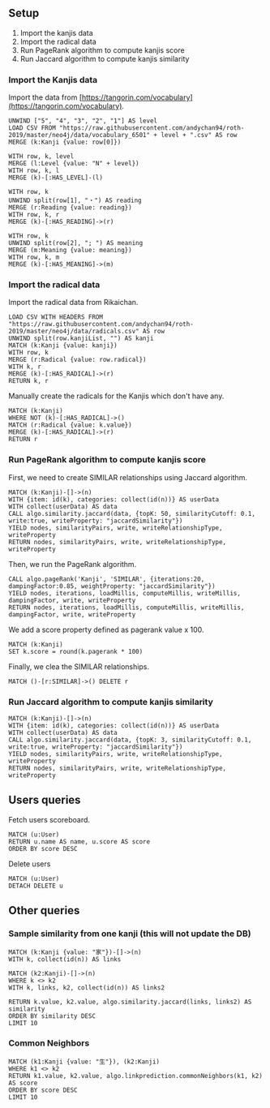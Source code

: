 ## Setup

1. Import the kanjis data
2. Import the radical data
3. Run PageRank algorithm to compute kanjis score
4. Run Jaccard algorithm to compute kanjis similarity

### Import the Kanjis data

Import the data from [https://tangorin.com/vocabulary](https://tangorin.com/vocabulary).

```
UNWIND ["5", "4", "3", "2", "1"] AS level
LOAD CSV FROM "https://raw.githubusercontent.com/andychan94/roth-2019/master/neo4j/data/vocabulary_6501" + level + ".csv" AS row
MERGE (k:Kanji {value: row[0]})

WITH row, k, level
MERGE (l:Level {value: "N" + level})
WITH row, k, l
MERGE (k)-[:HAS_LEVEL]-(l)

WITH row, k
UNWIND split(row[1], "・") AS reading
MERGE (r:Reading {value: reading})
WITH row, k, r
MERGE (k)-[:HAS_READING]->(r)

WITH row, k
UNWIND split(row[2], "; ") AS meaning
MERGE (m:Meaning {value: meaning})
WITH row, k, m
MERGE (k)-[:HAS_MEANING]->(m)
```

### Import the radical data

Import the radical data from Rikaichan.

```
LOAD CSV WITH HEADERS FROM "https://raw.githubusercontent.com/andychan94/roth-2019/master/neo4j/data/radicals.csv" AS row
UNWIND split(row.kanjiList, "") AS kanji
MATCH (k:Kanji {value: kanji})
WITH row, k
MERGE (r:Radical {value: row.radical})
WITH k, r
MERGE (k)-[:HAS_RADICAL]->(r)
RETURN k, r
```

Manually create the radicals for the Kanjis which don't have any.

```
MATCH (k:Kanji)
WHERE NOT (k)-[:HAS_RADICAL]->()
MATCH (r:Radical {value: k.value})
MERGE (k)-[:HAS_RADICAL]->(r)
RETURN r
```

### Run PageRank algorithm to compute kanjis score

First, we need to create SIMILAR relationships using Jaccard algorithm.

```
MATCH (k:Kanji)-[]->(n)
WITH {item: id(k), categories: collect(id(n))} AS userData
WITH collect(userData) AS data
CALL algo.similarity.jaccard(data, {topK: 50, similarityCutoff: 0.1, write:true, writeProperty: "jaccardSimilarity"})
YIELD nodes, similarityPairs, write, writeRelationshipType, writeProperty
RETURN nodes, similarityPairs, write, writeRelationshipType, writeProperty
```

Then, we run the PageRank algorithm.

```
CALL algo.pageRank('Kanji', 'SIMILAR', {iterations:20, dampingFactor:0.85, weightProperty: "jaccardSimilarity"})
YIELD nodes, iterations, loadMillis, computeMillis, writeMillis, dampingFactor, write, writeProperty
RETURN nodes, iterations, loadMillis, computeMillis, writeMillis, dampingFactor, write, writeProperty
```

We add a score property defined as pagerank value x 100.

```
MATCH (k:Kanji)
SET k.score = round(k.pagerank * 100)
```

Finally, we clea the SIMILAR relationships.

```
MATCH ()-[r:SIMILAR]->() DELETE r
```

### Run Jaccard algorithm to compute kanjis similarity

```
MATCH (k:Kanji)-[]->(n)
WITH {item: id(k), categories: collect(id(n))} AS userData
WITH collect(userData) AS data
CALL algo.similarity.jaccard(data, {topK: 3, similarityCutoff: 0.1, write:true, writeProperty: "jaccardSimilarity"})
YIELD nodes, similarityPairs, write, writeRelationshipType, writeProperty
RETURN nodes, similarityPairs, write, writeRelationshipType, writeProperty
```

## Users queries

Fetch users scoreboard.

```
MATCH (u:User) 
RETURN u.name AS name, u.score AS score
ORDER BY score DESC
```

Delete users

```
MATCH (u:User) 
DETACH DELETE u
```


## Other queries

### Sample similarity from one kanji (this will not update the DB)

```
MATCH (k:Kanji {value: "家"})-[]->(n)
WITH k, collect(id(n)) AS links

MATCH (k2:Kanji)-[]->(n)
WHERE k <> k2
WITH k, links, k2, collect(id(n)) AS links2

RETURN k.value, k2.value, algo.similarity.jaccard(links, links2) AS similarity
ORDER BY similarity DESC
LIMIT 10
```

### Common Neighbors

```
MATCH (k1:Kanji {value: "生"}), (k2:Kanji) 
WHERE k1 <> k2
RETURN k1.value, k2.value, algo.linkprediction.commonNeighbors(k1, k2) AS score
ORDER BY score DESC
LIMIT 10
```


